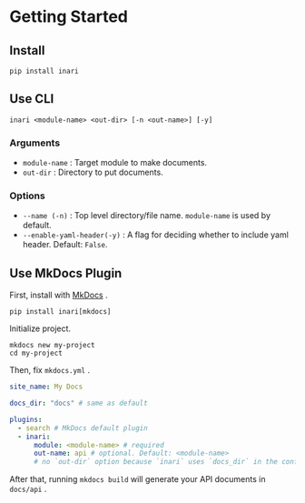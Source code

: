 # Getting Started

## Install

```shell
pip install inari
```

## Use CLI

```shell
inari <module-name> <out-dir> [-n <out-name>] [-y]
```

### Arguments

- `module-name` : Target module to make documents.
- `out-dir` : Directory to put documents.

### Options

- `--name (-n)` : Top level directory/file name. `module-name` is used by default.
- `--enable-yaml-header(-y)` : A flag for deciding whether to include yaml header. Default: `False`.

## Use MkDocs Plugin

First, install with [MkDocs](https://www.mkdocs.org/) .

```shell
pip install inari[mkdocs]
```

Initialize project.

```shell
mkdocs new my-project
cd my-project
```

Then, fix `mkdocs.yml` .

```yaml
site_name: My Docs

docs_dir: "docs" # same as default

plugins:
  - search # MkDocs default plugin
  - inari:
      module: <module-name> # required
      out-name: api # optional. Default: <module-name>
      # no `out-dir` option because `inari` uses `docs_dir` in the config.
```

After that, running `mkdocs build` will generate your API documents in `docs/api` .
